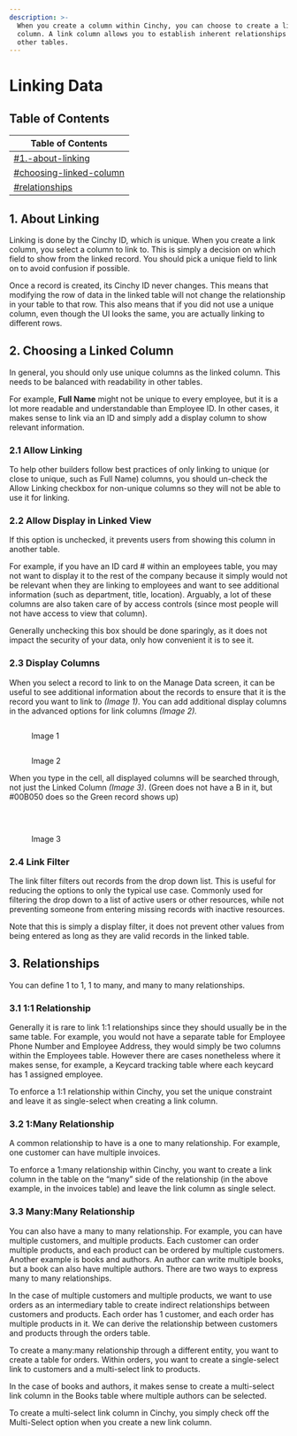 ```yaml
---
description: >-
  When you create a column within Cinchy, you can choose to create a link
  column. A link column allows you to establish inherent relationships with
  other tables.‌
---
```


# Linking Data

## Table of Contents

| Table of Contents                                                           |
| --------------------------------------------------------------------------- |
| [#1.-about-linking](linking-data.md#1.-about-linking "mention")             |
| [#choosing-linked-column](linking-data.md#choosing-linked-column "mention") |
| [#relationships](linking-data.md#relationships "mention")                   |

## 1. About Linking

Linking is done by the Cinchy ID, which is unique. When you create a link column, you select a column to link to. This is simply a decision on which field to show from the linked record. You should pick a unique field to link on to avoid confusion if possible.&#x20;

Once a record is created, its Cinchy ID never changes. This means that modifying the row of data in the linked table will not change the relationship in your table to that row. This also means that if you did not use a unique column, even though the UI looks the same, you are actually linking to different rows.‌

## 2. Choosing a Linked Column <a href="#choosing-linked-column" id="choosing-linked-column"></a>

‌In general, you should only use unique columns as the linked column. This needs to be balanced with readability in other tables.&#x20;

For example, **Full Name** might not be unique to every employee, but it is a lot more readable and understandable than Employee ID. In other cases, it makes sense to link via an ID and simply add a display column to show relevant information.‌

### 2.1 Allow Linking <a href="#allow-linking" id="allow-linking"></a>

‌To help other builders follow best practices of only linking to unique (or close to unique, such as Full Name) columns, you should un-check the Allow Linking checkbox for non-unique columns so they will not be able to use it for linking.‌

### 2.2 Allow Display in Linked View <a href="#allow-display-in-linked-view" id="allow-display-in-linked-view"></a>

‌If this option is unchecked, it prevents users from showing this column in another table.&#x20;

For example, if you have an ID card # within an employees table, you may not want to display it to the rest of the company because it simply would not be relevant when they are linking to employees and want to see additional information (such as department, title, location). Arguably, a lot of these columns are also taken care of by access controls (since most people will not have access to view that column).‌

Generally unchecking this box should be done sparingly, as it does not impact the security of your data, only how convenient it is to see it.‌

### 2.3 Display Columns <a href="#display-columns" id="display-columns"></a>

‌When you select a record to link to on the Manage Data screen, it can be useful to see additional information about the records to ensure that it is the record you want to link to _(Image 1)_. You can add additional display columns in the advanced options for link columns _(Image 2)._

<figure><img src="https://blobscdn.gitbook.com/v0/b/gitbook-28427.appspot.com/o/assets%2F-LIP3Xr2BuWD7FDjJFmZ%2F-LY8T-aeWVPm-D31gGaP%2F-LY8VJHpIHkrOhNGPZ7z%2Fimage.png?alt=media&#x26;token=5990a742-3bbf-482e-ad16-9229ff7c57f0" alt=""><figcaption><p>Image 1</p></figcaption></figure>

<figure><img src="https://blobscdn.gitbook.com/v0/b/gitbook-28427.appspot.com/o/assets%2F-LIP3Xr2BuWD7FDjJFmZ%2F-LY8T-aeWVPm-D31gGaP%2F-LY8Vc9MqmBtFEOtchwb%2Fimage.png?alt=media&#x26;token=dc00e333-1e31-494e-969d-ed1db6830335" alt=""><figcaption><p>Image 2</p></figcaption></figure>

When you type in the cell, all displayed columns will be searched through, not just the Linked Column _(Image 3)_. (Green does not have a B in it, but #00B050 does so the Green record shows up)

‌

<figure><img src="https://blobscdn.gitbook.com/v0/b/gitbook-28427.appspot.com/o/assets%2F-LIP3Xr2BuWD7FDjJFmZ%2F-LY8T-aeWVPm-D31gGaP%2F-LY8WZ2RWIbThd9DaIvz%2Fimage.png?alt=media&#x26;token=7b36c042-d94a-4b85-ad11-39c522751f19" alt=""><figcaption><p>Image 3</p></figcaption></figure>

### 2.4 Link Filter <a href="#link-filter" id="link-filter"></a>

‌The link filter filters out records from the drop down list. This is useful for reducing the options to only the typical use case. Commonly used for filtering the drop down to a list of active users or other resources, while not preventing someone from entering missing records with inactive resources.‌

Note that this is simply a display filter, it does not prevent other values from being entered as long as they are valid records in the linked table.‌

## 3. Relationships <a href="#relationships" id="relationships"></a>

‌You can define 1 to 1, 1 to many, and many to many relationships.‌

### 3.1 1:1 Relationship <a href="#1-1-relationship" id="1-1-relationship"></a>

‌Generally it is rare to link 1:1 relationships since they should usually be in the same table. For example, you would not have a separate table for Employee Phone Number and Employee Address, they would simply be two columns within the Employees table. However there are cases nonetheless where it makes sense, for example, a Keycard tracking table where each keycard has 1 assigned employee.‌

To enforce a 1:1 relationship within Cinchy, you set the unique constraint and leave it as single-select when creating a link column.‌

### 3.2 1:Many Relationship <a href="#1-many-relationship" id="1-many-relationship"></a>

‌A common relationship to have is a one to many relationship. For example, one customer can have multiple invoices.‌

To enforce a 1:many relationship within Cinchy, you want to create a link column in the table on the “many” side of the relationship (in the above example, in the invoices table) and leave the link column as single select.‌

### 3.3 Many:Many Relationship <a href="#many-many-relationship" id="many-many-relationship"></a>

‌You can also have a many to many relationship. For example, you can have multiple customers, and multiple products. Each customer can order multiple products, and each product can be ordered by multiple customers. Another example is books and authors. An author can write multiple books, but a book can also have multiple authors. There are two ways to express many to many relationships.‌

In the case of multiple customers and multiple products, we want to use orders as an intermediary table to create indirect relationships between customers and products. Each order has 1 customer, and each order has multiple products in it. We can derive the relationship between customers and products through the orders table.‌

To create a many:many relationship through a different entity, you want to create a table for orders. Within orders, you want to create a single-select link to customers and a multi-select link to products.‌

In the case of books and authors, it makes sense to create a multi-select link column in the Books table where multiple authors can be selected.‌

To create a multi-select link column in Cinchy, you simply check off the Multi-Select option when you create a new link column.
